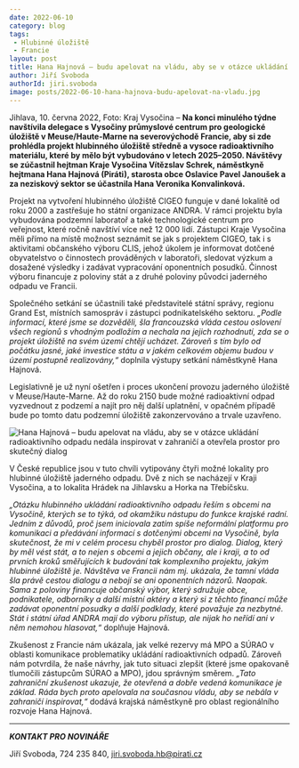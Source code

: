 ```yaml
---
date: 2022-06-10
category: blog
tags:
 - Hlubinné úložiště
 - Francie
layout: post
title: Hana Hajnová – budu apelovat na vládu, aby se v otázce ukládání radioaktivního odpadu nebála inspirovat v zahraničí a otevřela prostor pro skutečný dialog
author: Jiří Svoboda
authorId: jiri.svoboda
image: posts/2022-06-10-hana-hajnova-budu-apelovat-na-vladu.jpg
---
```


Jihlava, 10. června 2022, Foto: Kraj Vysočina – **Na konci minulého týdne navštívila delegace s Vysočiny průmyslové centrum pro geologické úložiště v Meuse/Haute-Marne na severovýchodě Francie, aby si zde prohlédla projekt hlubinného úložiště středně a vysoce radioaktivního materiálu, které by mělo být vybudováno v letech 2025–2050. Návštěvy se zúčastnil hejtman Kraje Vysočina Vítězslav Schrek, náměstkyně hejtmana Hana Hajnová (Piráti), starosta obce Oslavice Pavel Janoušek a za neziskový sektor se účastnila Hana Veronika Konvalinková.**

Projekt na vytvoření hlubinného úložiště CIGEO funguje v dané lokalitě od roku 2000 a zastřešuje ho státní organizace ANDRA. V rámci projektu byla vybudována podzemní laboratoř a také technologické centrum pro veřejnost, které ročně navštíví více než 12 000 lidí. Zástupci Kraje Vysočina měli přímo na místě možnost seznámit se jak s projektem CIGEO, tak i s aktivitami občanského výboru CLIS, jehož úkolem je informovat dotčené obyvatelstvo o činnostech prováděných v laboratoři, sledovat výzkum a dosažené výsledky i zadávat vypracování oponentních posudků. Činnost výboru financuje z poloviny stát a z druhé poloviny původci jaderného odpadu ve Francii.

Společného setkání se účastnili také představitelé státní správy, regionu Grand Est, místních samospráv i zástupci podnikatelského sektoru. *„Podle informací, které jsme se dozvěděli, šla francouzská vláda cestou oslovení všech regionů s vhodným podložím a nechala na jejich rozhodnutí, zda se o projekt úložiště na svém území chtějí ucházet. Zároveň s tím bylo od počátku jasné, jaké investice státu a v jakém celkovém objemu budou v území postupně realizovány,“* doplnila výstupy setkání náměstkyně Hana Hajnová.

Legislativně je už nyní ošetřen i proces ukončení provozu jaderného úložiště v Meuse/Haute-Marne. Až do roku 2150 bude možné radioaktivní odpad vyzvednout z podzemí a najít pro něj další uplatnění, v opačném případě bude po tomto datu podzemní úložiště zakonzervováno a trvale uzavřeno.

![Hana Hajnová – budu apelovat na vládu, aby se v otázce ukládání radioaktivního odpadu nedála inspirovat v zahraničí a otevřela prostor pro skutečný dialog](https://a.pirati.cz/vysocina/img/posts/2022-06-10-hana-hajnova-budu-apelovat-na-vladu-I.jpg)

V České republice jsou v tuto chvíli vytipovány čtyři možné lokality pro hlubinné úložiště jaderného odpadu. Dvě z nich se nacházejí v Kraji Vysočina, a to lokalita Hrádek na Jihlavsku a Horka na Třebíčsku.

*„Otázku hlubinného ukládání radioaktivního odpadu řeším s obcemi na Vysočině, kterých se to týká, od okamžiku nástupu do funkce krajské radní. Jedním z důvodů, proč jsem iniciovala zatím spíše neformální platformu pro komunikaci a předávání informací s dotčenými obcemi na Vysočině, byla skutečnost, že mi v celém procesu chyběl prostor pro dialog. Dialog, který by měl vést stát, a to nejen s obcemi a jejich občany, ale i kraji, a to od prvních kroků směřujících k budování tak komplexního projektu, jakým hlubinné úložiště je. Návštěva ve Francii nám mj. ukázala, že tamní vláda šla právě cestou dialogu a nebojí se ani oponentních názorů. Naopak. Sama z poloviny financuje občanský výbor, který sdružuje obce, podnikatele, odborníky a další místní aktéry a který si z těchto financí může zadávat oponentní posudky a další podklady, které považuje za nezbytné. Stát i státní úřad ANDRA mají do výboru přístup, ale nijak ho neřídí ani v něm nemohou hlasovat,“* doplňuje Hajnová.

Zkušenost z Francie nám ukázala, jak velké rezervy má MPO a SÚRAO v oblasti komunikace problematiky ukládání radioaktivních odpadů. Zároveň nám potvrdila, že naše návrhy, jak tuto situaci zlepšit (které jsme opakovaně tlumočili zástupcům SÚRAO a MPO), jdou správným směrem. *„Tato zahraniční zkušenost ukazuje, že otevřená a dobře vedená komunikace je základ. Ráda bych proto apelovala na současnou vládu, aby se nebála v zahraničí inspirovat,“* dodává krajská náměstkyně pro oblast regionálního rozvoje Hana Hajnová.

---

***KONTAKT PRO NOVINÁŘE*** 

Jiří Svoboda, 724 235 840, <jiri.svoboda.hb@pirati.cz>
